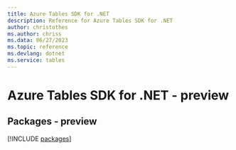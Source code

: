 ```yaml
---
title: Azure Tables SDK for .NET
description: Reference for Azure Tables SDK for .NET
author: christothes
ms.author: chriss
ms.data: 06/27/2023
ms.topic: reference
ms.devlang: dotnet
ms.service: tables
---
```

# Azure Tables SDK for .NET - preview
## Packages - preview
[!INCLUDE [packages](tables-index.md)]
